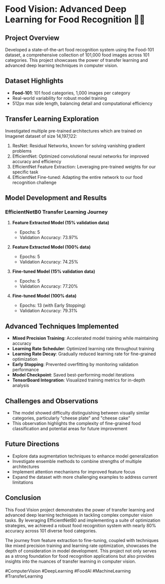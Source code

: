 # Food Vision: Advanced Deep Learning for Food Recognition 🍔🧠

## Project Overview
Developed a state-of-the-art food recognition system using the Food-101 dataset, a comprehensive collection of 101,000 food images across 101 categories. This project showcases the power of transfer learning and advanced deep learning techniques in computer vision.

## Dataset Highlights
- **Food-101**: 101 food categories, 1,000 images per category
- Real-world variability for robust model training
- 512px max side length, balancing detail and computational efficiency

## Transfer Learning Exploration
Investigated multiple pre-trained architectures which are trained on Imagenet dataset of size 14,197,122:
1. ResNet: Residual Networks, known for solving vanishing gradient problems
2. EfficientNet: Optimized convolutional neural networks for improved accuracy and efficiency
3. EfficientNet Feature Extraction: Leveraging pre-trained weights for our specific task
4. EfficientNet Fine-tuned: Adapting the entire network to our food recognition challenge

## Model Development and Results

### EfficientNetB0 Transfer Learning Journey

1. **Feature Extracted Model (15% validation data)**
   - Epochs: 5
   - Validation Accuracy: 73.97%

2. **Feature Extracted Model (100% data)**
   - Epochs: 5
   - Validation Accuracy: 74.25%

3. **Fine-tuned Model (15% validation data)**
   - Epochs: 5
   - Validation Accuracy: 77.20%

4. **Fine-tuned Model (100% data)**
   - Epochs: 13 (with Early Stopping)
   - Validation Accuracy: 79.31%

## Advanced Techniques Implemented

- **Mixed Precision Training**: Accelerated model training while maintaining accuracy
- **Learning Rate Scheduler**: Optimized learning rate throughout training
- **Learning Rate Decay**: Gradually reduced learning rate for fine-grained optimization
- **Early Stopping**: Prevented overfitting by monitoring validation performance
- **Model Checkpoint**: Saved best-performing model iterations
- **TensorBoard Integration**: Visualized training metrics for in-depth analysis

## Challenges and Observations
- The model showed difficulty distinguishing between visually similar categories, particularly "cheese plate" and "cheese cake"
- This observation highlights the complexity of fine-grained food classification and potential areas for future improvement

## Future Directions
- Explore data augmentation techniques to enhance model generalization
- Investigate ensemble methods to combine strengths of multiple architectures
- Implement attention mechanisms for improved feature focus
- Expand the dataset with more challenging examples to address current limitations

## Conclusion
This Food Vision project demonstrates the power of transfer learning and advanced deep learning techniques in tackling complex computer vision tasks. By leveraging EfficientNetB0 and implementing a suite of optimization strategies, we achieved a robust food recognition system with nearly 80% accuracy across 101 diverse food categories.

The journey from feature extraction to fine-tuning, coupled with techniques like mixed precision training and learning rate optimization, showcases the depth of consideration in model development. This project not only serves as a strong foundation for food recognition applications but also provides insights into the nuances of transfer learning in computer vision.

#ComputerVision #DeepLearning #FoodAI #MachineLearning #TransferLearning
